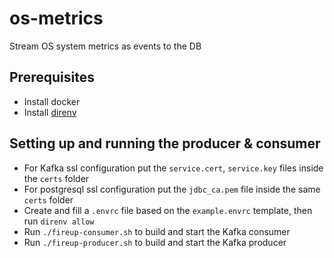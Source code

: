# os-metrics
Stream OS system metrics as events to the DB

## Prerequisites
- Install docker
- Install [direnv](https://direnv.net/docs/installation.html)

## Setting up and running the producer & consumer

- For Kafka ssl configuration put the `service.cert`, `service.key` files inside the `certs` folder
- For postgresql ssl configuration put the `jdbc_ca.pem` file inside the same `certs` folder
- Create and fill a `.envrc` file based on the `example.envrc` template, then run `direnv allow`
- Run `./fireup-consumer.sh` to build and start the Kafka consumer
- Run `./fireup-producer.sh` to build and start the Kafka producer


